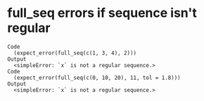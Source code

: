 # full_seq errors if sequence isn't regular

    Code
      (expect_error(full_seq(c(1, 3, 4), 2)))
    Output
      <simpleError: `x` is not a regular sequence.>
    Code
      (expect_error(full_seq(c(0, 10, 20), 11, tol = 1.8)))
    Output
      <simpleError: `x` is not a regular sequence.>

